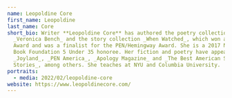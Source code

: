 ```yaml
---
name: Leopoldine Core
first_name: Leopoldine
last_name: Core
short_bio: Writer **Leopoldine Core** has authored the poetry collection
  _Veronica Bench_ and the story collection _When Watched_, which won a Whiting
  Award and was a finalist for the PEN/Hemingway Award. She is a 2017 National
  Book Foundation 5 Under 35 honoree. Her fiction and poetry have appeared in
  _Joyland_, _PEN America_, _Apology Magazine_ and _The Best American Short
  Stories_, among others. She teaches at NYU and Columbia University.
portraits:
  - media: 2022/02/leopoldine-core
website: https://www.leopoldinecore.com/
---
```


